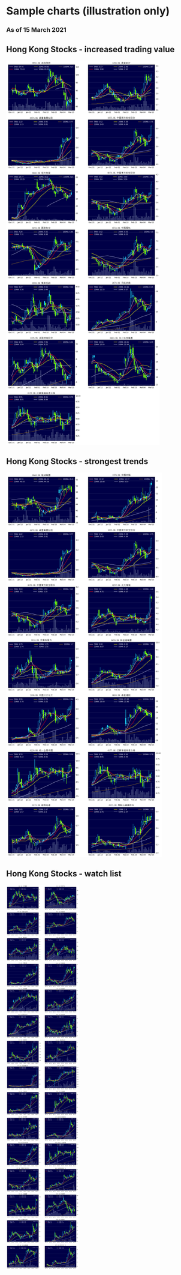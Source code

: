 # Sample charts (illustration only)
### As of 15 March 2021

## Hong Kong Stocks - increased trading value
<img src="images/chart_val_up.png" alt="chart1">

## Hong Kong Stocks - strongest trends
<img src="images/chart_strongest.png" alt="chart2">

## Hong Kong Stocks - watch list
<img src="images/chart_on_watch.png" alt="chart3">

